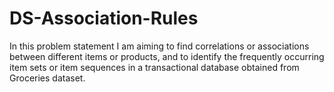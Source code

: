 # DS-Association-Rules
In this problem statement I am aiming to find correlations or associations between different items or products, and to identify the frequently occurring item sets or item sequences in a transactional database obtained from Groceries dataset.
